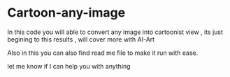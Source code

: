 # Cartoon-any-image


In this code you will able to convert any image into cartoonist view , its just begining to this results , will cover more with AI-Art

Also in this you can also find read me file to make it run with ease.

let me know if I can help you with anything
